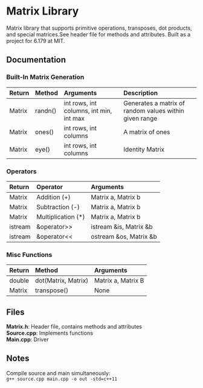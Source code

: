 # Matrix Library
Matrix library that supports primitive operations, transposes, dot products, and special matrices.See header file for methods and attributes. Built as a project for 6.179 at MIT.

## Documentation
### Built-In Matrix Generation
| Return | Method             | Arguments                              |Description                                            |    
| :------| :------------------| :--------------------------------------| :-----------------------------------------------------|
| Matrix | randn()            | int rows, int columns, int min, int max| Generates a matrix of random values within given range|
| Matrix | ones()             | int rows, int columns                  | A matrix of ones                                      |
| Matrix | eye()              | int rows, int columns                  | Identity Matrix                                       |
### Operators
| Return | Operator           | Arguments             |
| :------| :------------------| :---------------------|
| Matrix | Addition (+)       |     Matrix a, Matrix b|
| Matrix | Subtraction (-)    |     Matrix a, Matrix b|
| Matrix | Multiplication (*) |     Matrix a, Matrix b|
|istream | &operator>>        | istream &is, Matrix &b|
|istream | &operator<<        | ostream &os, Matrix &b|
### Misc Functions
| Return | Method             | Arguments             |
| :------| :------------------| :---------------------|
| double | dot(Matrix, Matrix)|  Matrix a, Matrix B   |
| Matrix | transpose()        |  None                 |

## Files
 __Matrix.h__: Header file, contains methods and attributes  
 __Source.cpp__: Implements functions  
 __Main.cpp__: Driver
## Notes
Compile source and main simultaneously:  
`g++ source.cpp main.cpp -o out -std=c++11`
